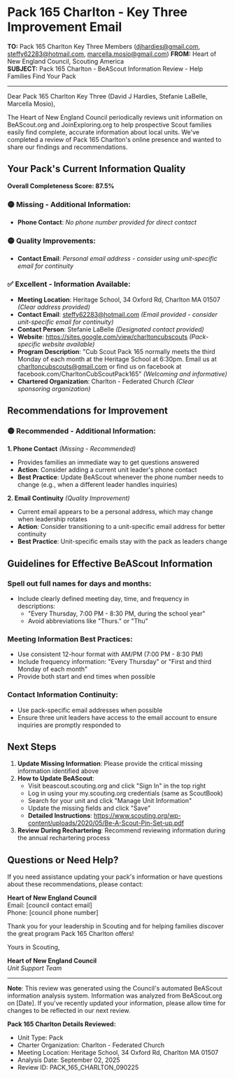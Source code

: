 # Pack 165 Charlton - Key Three Improvement Email

**TO:** Pack 165 Charlton Key Three Members (djhardies@gmail.com, steffy62283@hotmail.com, marcella.mosio@gmail.com)
**FROM:** Heart of New England Council, Scouting America  
**SUBJECT:** Pack 165 Charlton - BeAScout Information Review - Help Families Find Your Pack  

---

Dear Pack 165 Charlton Key Three (David J Hardies, Stefanie  LaBelle, Marcella Mosio),

The Heart of New England Council periodically reviews unit information on BeAScout.org and JoinExploring.org to help prospective Scout families easily find complete, accurate information about local units. We've completed a review of Pack 165 Charlton's online presence and wanted to share our findings and recommendations.

## Your Pack's Current Information Quality

**Overall Completeness Score: 87.5%**


### 🟡 **Missing - Additional Information:**
- **Phone Contact**: *No phone number provided for direct contact*

### 🟡 **Quality Improvements:**
- **Contact Email**: *Personal email address - consider using unit-specific email for continuity*

### ✅ **Excellent - Information Available:**
- **Meeting Location**: Heritage School, 34 Oxford Rd, Charlton MA 01507 *(Clear address provided)*
- **Contact Email**: steffy62283@hotmail.com *(Email provided - consider unit-specific email for continuity)*
- **Contact Person**: Stefanie LaBelle *(Designated contact provided)*
- **Website**: https://sites.google.com/view/charltoncubscouts *(Pack-specific website available)*
- **Program Description**: "Cub Scout Pack 165 normally meets the third Monday of each month at the Heritage School at 6:30pm. Email us at charltoncubscouts@gmail.com or find us on facebook at facebook.com/CharltonCubScoutPack165" *(Welcoming and informative)*
- **Chartered Organization**: Charlton - Federated Church *(Clear sponsoring organization)*

## Recommendations for Improvement

### 🟡 **Recommended - Additional Information:**

**1. Phone Contact** *(Missing - Recommended)*
- Provides families an immediate way to get questions answered
- **Action**: Consider adding a current unit leader's phone contact
- **Best Practice**: Update BeAScout whenever the phone number needs to change (e.g., when a different leader handles inquiries)

**2. Email Continuity** *(Quality Improvement)*
- Current email appears to be a personal address, which may change when leadership rotates
- **Action**: Consider transitioning to a unit-specific email address for better continuity
- **Best Practice**: Unit-specific emails stay with the pack as leaders change


## Guidelines for Effective BeAScout Information

### **Spell out full names for days and months:**
- Include clearly defined meeting day, time, and frequency in descriptions:
  - "Every Thursday, 7:00 PM - 8:30 PM, during the school year"
  - Avoid abbreviations like "Thurs." or "Thu"

### **Meeting Information Best Practices:**
- Use consistent 12-hour format with AM/PM (7:00 PM - 8:30 PM)
- Include frequency information: "Every Thursday" or "First and third Monday of each month"
- Provide both start and end times when possible

### **Contact Information Continuity:**
- Use pack-specific email addresses when possible
- Ensure three unit leaders have access to the email account to ensure inquiries are promptly responded to

## Next Steps

1. **Update Missing Information**: Please provide the critical missing information identified above
2. **How to Update BeAScout**: 
   - Visit beascout.scouting.org and click "Sign In" in the top right
   - Log in using your my.scouting.org credentials (same as ScoutBook)
   - Search for your unit and click "Manage Unit Information"
   - Update the missing fields and click "Save"
   - **Detailed Instructions**: https://www.scouting.org/wp-content/uploads/2020/05/Be-A-Scout-Pin-Set-up.pdf
3. **Review During Rechartering**: Recommend reviewing information during the annual rechartering process

## Questions or Need Help?

If you need assistance updating your pack's information or have questions about these recommendations, please contact:

**Heart of New England Council**  
Email: [council contact email]  
Phone: [council phone number]

Thank you for your leadership in Scouting and for helping families discover the great program Pack 165 Charlton offers!

Yours in Scouting,

**Heart of New England Council**  
*Unit Support Team*

---

**Note**: This review was generated using the Council's automated BeAScout information analysis system. Information was analyzed from BeAScout.org on [Date]. If you've recently updated your information, please allow time for changes to be reflected in our next review.

**Pack 165 Charlton Details Reviewed:**
- Unit Type: Pack
- Charter Organization: Charlton - Federated Church  
- Meeting Location: Heritage School, 34 Oxford Rd, Charlton MA 01507
- Analysis Date: September 02, 2025
- Review ID: PACK_165_CHARLTON_090225
